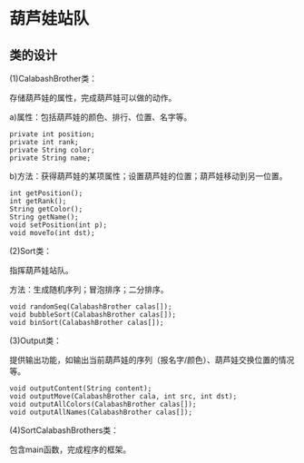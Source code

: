 葫芦娃站队
===
类的设计
---
(1)CalabashBrother类：

存储葫芦娃的属性，完成葫芦娃可以做的动作。

a)属性：包括葫芦娃的颜色、排行、位置、名字等。

    private int position;
    private int rank;
    private String color;
    private String name;
    
b)方法：获得葫芦娃的某项属性；设置葫芦娃的位置；葫芦娃移动到另一位置。

    int getPosition();
    int getRank();
    String getColor();
    String getName();
    void setPosition(int p);
    void moveTo(int dst);

(2)Sort类：

指挥葫芦娃站队。

方法：生成随机序列；冒泡排序；二分排序。

    void randomSeq(CalabashBrother calas[]);
    void bubbleSort(CalabashBrother calas[]);
    void binSort(CalabashBrother calas[]);

(3)Output类：

提供输出功能，如输出当前葫芦娃的序列（报名字/颜色）、葫芦娃交换位置的情况等。

    void outputContent(String content);
    void outputMove(CalabashBrother cala, int src, int dst);
    void outputAllColors(CalabashBrother calas[]);
    void outputAllNames(CalabashBrother calas[]);

(4)SortCalabashBrothers类：

包含main函数，完成程序的框架。
